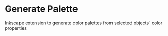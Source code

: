 Generate Palette
================

Inkscape extension to generate color palettes from selected objects' color properties
